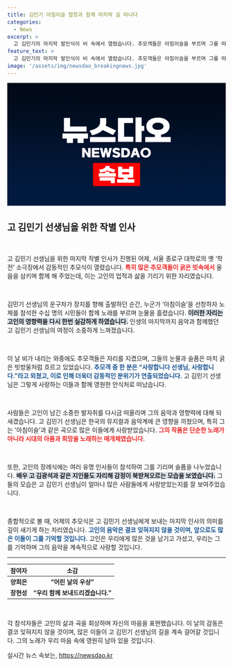 ```yaml
---
title: 김민기 아침이슬 합창과 함께 마지막 길 떠나다
categories:
  - News
excerpt: >
  고 김민기의 마지막 발인식이 비 속에서 열렸습니다. 추모객들은 아침이슬을 부르며 그를 떠나보냈고, 눈물과 사랑이 넘쳤던 필드에 그의 곡이 흐르며 깊은 감동을 남겼습니다.
feature_text: >
  고 김민기의 마지막 발인식이 비 속에서 열렸습니다. 추모객들은 아침이슬을 부르며 그를 떠나보냈고, 눈물과 사랑이 넘쳤던 필드에 그의 곡이 흐르며 깊은 감동을 남겼습니다.
image: '/assets/img/newsdao_breakingnews.jpg'
---
```


<p><img src="/assets/img/newsdao_breakingnews.jpg" alt="koreaapp 속보" /></p>

<h2 data-ke-size="size26">고 김민기 선생님을 위한 작별 인사</h2>

<p data-ke-size="size16">&nbsp;</p>

<p>고 김민기 선생님을 위한 마지막 작별 인사가 진행된 어제, 서울 종로구 대학로의 옛 ‘학전’ 소극장에서 감동적인 추모식이 열렸습니다. <b><span style="color: #ee2323;">특히 많은 추모객들이 굵은 빗속에서</span></b> 울음을 삼키며 함께 해 주었는데, 이는 고인의 업적과 삶을 기리기 위한 자리였습니다. </p>

<p data-ke-size="size16">&nbsp;</p>

<p>김민기 선생님의 운구차가 장지를 향해 출발하던 순간, 누군가 ‘아침이슬’을 선창하자 노제를 참석한 수십 명의 시민들이 함께 노래를 부르며 눈물을 흘렸습니다. <b><span style="background-color: #21538527;">이러한 자리는 고인의 영향력을 다시 한번 실감하게 하였습니다.</span></b> 인생의 마지막까지 음악과 함께했던 고 김민기 선생님의 여정이 소중하게 느껴졌습니다. </p>

<p data-ke-size="size16">&nbsp;</p>

<p>이 날 비가 내리는 와중에도 추모객들은 자리를 지켰으며, 그들의 눈물과 슬픔은 마치 굵은 빗방울처럼 흐르고 있었습니다. <b><span style="color: #1a5490;">추모객 중 한 분은 “사랑합니다 선생님, 사랑합니다.”라고 외쳤고, 이로 인해 더욱더 감동적인 분위기가 연출되었습니다.</span></b> 고 김민기 선생님은 그렇게 사랑하는 이들과 함께 영원한 안식처로 떠났습니다. </p>

<p data-ke-size="size16">&nbsp;</p>

<p>사람들은 고인이 남긴 소중한 발자취를 다시금 떠올리며 그의 음악과 영향력에 대해 되새겼습니다. 고 김민기 선생님은 한국의 뮤지컬과 음악계에 큰 영향을 끼쳤으며, 특히 그는 '아침이슬'과 같은 곡으로 많은 이들에게 사랑받았습니다. <b><span style="color: #ee2323;">그의 작품은 단순한 노래가 아니라 시대의 아픔과 희망을 노래하는 매개체였습니다.</span></b> </p>

<p data-ke-size="size16">&nbsp;</p>

<p>또한, 고인의 장례식에는 여러 유명 인사들이 참석하여 그를 기리며 슬픔을 나누었습니다. <b><span style="background-color: #21538527;">배우 고 김광석과 같은 지인들도 자리해 감정이 북받쳐오르는 모습을 보였습니다.</span></b> 그들의 모습은 고 김민기 선생님이 얼마나 많은 사람들에게 사랑받았는지를 잘 보여주었습니다. </p>

<p data-ke-size="size16">&nbsp;</p>

<p>종합적으로 볼 때, 어제의 추모식은 고 김민기 선생님에게 보내는 마지막 인사의 의미를 깊이 새기게 하는 자리였습니다. <b><span style="color: #1a5490;">고인의 음악은 결코 잊혀지지 않을 것이며, 앞으로도 많은 이들이 그를 기억할 것입니다.</span></b> 고인은 우리에게 많은 것을 남기고 가셨고, 우리는 그를 기억하며 그의 음악을 계속적으로 사랑할 것입니다.</p>

<hr>

<table style="width: 100%">
  <thead>
    <tr>
      <th style="text-align: left;"><b>참여자</b></th>
      <th style="text-align: center;"><b>소감</b></th>
    </tr>
  </thead>
  <tbody>
    <tr>
      <td style="text-align: left;"><b>양희은</b></td>
      <td style="text-align: center;"><b>“어린 날의 우상”</b></td>
    </tr>
    <tr>
      <td style="text-align: left;"><b>장현성</b></td>
      <td style="text-align: center;"><b>“우리 함께 보내드리겠습니다.”</b></td>
    </tr>
  </tbody>
</table> 

<p data-ke-size="size16">&nbsp;</p>

<p>각 참석자들은 고인의 삶과 곡을 회상하며 자신의 마음을 표현했습니다. 이 날의 감동은 결코 잊혀지지 않을 것이며, 많은 이들이 고 김민기 선생님의 길을 계속 걸어갈 것입니다. 그의 노래가 우리 마음 속에 영원히 남아 있을 것입니다.</p>
실시간 뉴스 속보는, <a href="https://newsdao.kr" rel="dofollow">https://newsdao.kr</a>


